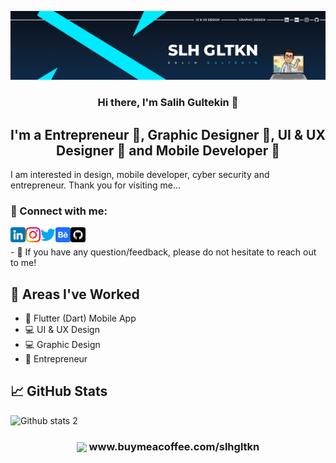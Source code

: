 <p align="center">
  <a href="https://www.github.com/slhgltkn/" target="_blank" rel="noreferrer"><img src="https://github.com/slhgltkn/slhgltkn/blob/main/bannerProfile.png" alt="my banner"></a>
</p>

<h3 align="center">
Hi there, I'm Salih Gultekin 👋
</h3>

<h2 align="center">
I'm a Entrepreneur 💼, Graphic Designer 🎨, UI & UX Designer 🎨 and Mobile Developer 📱
</h2> 

I am interested in design, mobile developer, cyber security and entrepreneur. Thank you for visiting me...

### 🤝 Connect with me:

<a href="https://www.linkedin.com/in/salih-gültekin-210151226/"><img align="left" src="https://github.com/slhgltkn/slhgltkn/blob/main/linkedin.png" alt="slhgltkn | LinkedIn" width="24px"/></a>
<a href="https://instagram.com/slh.gltkn"><img align="left" src="https://github.com/slhgltkn/slhgltkn/blob/main/instagram.png" alt="slhgltkn | Instagram" width="24px"/></a>
<a href="https://twitter.com/slhgltkn35"><img align="left" src="https://github.com/slhgltkn/slhgltkn/blob/main/twitter.png" alt="slhgltkn | Twitter" width="24px"/></a>
<a href="https://www.behance.net/salihgltekin"><img align="left" src="https://github.com/slhgltkn/slhgltkn/blob/main/behancee.png" alt="slhgltkn | Behance" width="24px"/></a>
<a href="https://github.com/slhgltkn/"><img align="left" src="https://github.com/slhgltkn/slhgltkn/blob/main/github.png" alt="slhgltkn | Github" width="24px"/></a>

</br>
<p></p>
- 💬 If you have any question/feedback, please do not hesitate to reach out to me!

## 🌱 Areas I've Worked

- 📱 Flutter (Dart) Mobile App 
- 💻 UI & UX Design
- 💻 Graphic Design
- 💼 Entrepreneur 


## 📈 GitHub Stats 

![Github stats 2](https://github-readme-stats.vercel.app/api?username=slhgltkn&show_icons=true&theme=radical)


<h3 align="center">
<img align="center" src="https://play-lh.googleusercontent.com/aMb_Qiolzkq8OxtQZ3Af2j8Zsp-ZZcNetR9O4xSjxH94gMA5c5gpRVbpg-3f_0L7vlo"  width="32px"/> www.buymeacoffee.com/slhgltkn
</h3> 



